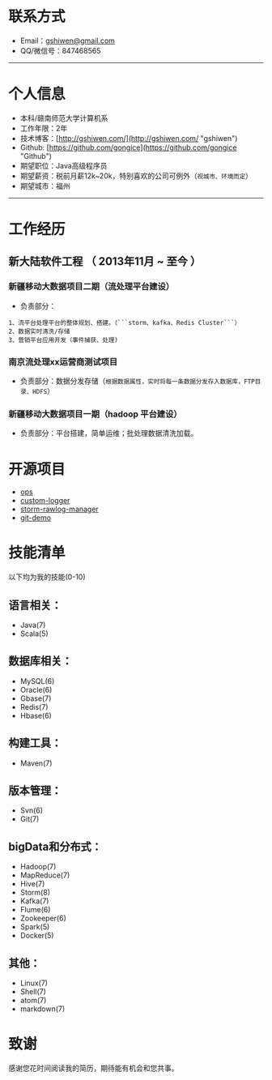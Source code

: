 # 联系方式
- Email：gshiwen@gmail.com
- QQ/微信号：847468565

---
# 个人信息
 - 本科/赣南师范大学计算机系
 - 工作年限：2年
 - 技术博客：[http://gshiwen.com/](http://gshiwen.com/ "gshiwen")
 - Github: [https://github.com/gongice](https://github.com/gongice "Github")
 - 期望职位：Java高级程序员
 - 期望薪资：税前月薪12k~20k，特别喜欢的公司可例外（```视城市、环境而定```）
 - 期望城市：福州

---
# 工作经历
## 新大陆软件工程 （ 2013年11月 ~ 至今 ）
### 新疆移动大数据项目二期（流处理平台建设）
 - 负责部分：
```text
1、流平台处理平台的整体规划、搭建。（```storm、kafka、Redis Cluster```）
2、数据实时清洗/存储
3、营销平台应用开发（事件捕获、处理)
```

### 南京流处理xx运营商测试项目
 - 负责部分：数据分发存储（```根据数据属性，实时将每一条数据分发存入数据库，FTP目录、HDFS```）

### 新疆移动大数据项目一期（hadoop 平台建设）

 - 负责部分：平台搭建，简单运维；批处理数据清洗加载。

# 开源项目
- [ops](https://github.com/gongice/ops)
- [custom-logger](https://github.com/gongice/custom-logger)
- [storm-rawlog-manager](https://github.com/gongice/storm-rawlog-manager)
- [git-demo](https://github.com/gongice/git-demo)

# 技能清单
以下均为我的技能(0-10)
## 语言相关：
 - Java(7)
 - Scala(5)

## 数据库相关：
 - MySQL(6)
 - Oracle(6)
 - Gbase(7)
 - Redis(7)
 - Hbase(6)

## 构建工具：
- Maven(7)

## 版本管理：
 - Svn(6)
 - Git(7)

## bigData和分布式：
 - Hadoop(7)
 - MapReduce(7)
 - Hive(7)
 - Storm(8)
 - Kafka(7)
 - Flume(6)
 - Zookeeper(6)
 - Spark(5)
 - Docker(5)

## 其他：
 - Linux(7)
 - Shell(7)
 - atom(7)
 - markdown(7)

# 致谢
感谢您花时间阅读我的简历，期待能有机会和您共事。
